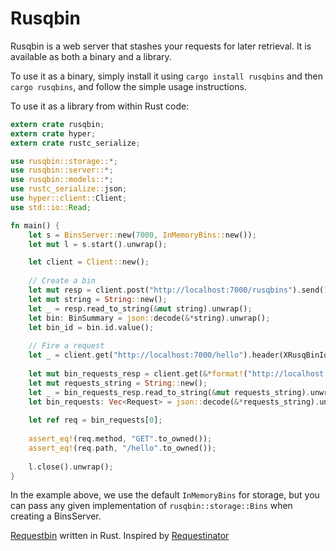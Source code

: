 # Rusqbin 

Rusqbin is a web server that stashes your requests for later retrieval. It is available as
both a binary and a library.

To use it as a binary, simply install it using `cargo install rusqbins` and then `cargo rusqbins`,
and follow the simple usage instructions.

To use it as a library from within Rust code:

```rust
extern crate rusqbin;
extern crate hyper;
extern crate rustc_serialize;

use rusqbin::storage::*;
use rusqbin::server::*;
use rusqbin::models::*;
use rustc_serialize::json;
use hyper::client::Client;
use std::io::Read;

fn main() {
    let s = BinsServer::new(7000, InMemoryBins::new());
    let mut l = s.start().unwrap();

    let client = Client::new();
    
    // Create a bin
    let mut resp = client.post("http://localhost:7000/rusqbins").send().unwrap();
    let mut string = String::new();
    let _ = resp.read_to_string(&mut string).unwrap();
    let bin: BinSummary = json::decode(&*string).unwrap();
    let bin_id = bin.id.value();
    
    // Fire a request
    let _ = client.get("http://localhost:7000/hello").header(XRusqBinId(bin_id.to_owned())).send().unwrap();
    
    let mut bin_requests_resp = client.get(&*format!("http://localhost:7000/rusqbins/{}/requests", bin_id)).send().unwrap();
    let mut requests_string = String::new();
    let _ = bin_requests_resp.read_to_string(&mut requests_string).unwrap();
    let bin_requests: Vec<Request> = json::decode(&*requests_string).unwrap();
    
    let ref req = bin_requests[0];
    
    assert_eq!(req.method, "GET".to_owned());
    assert_eq!(req.path, "/hello".to_owned());
    
    l.close().unwrap();
}
```

In the example above, we use the default `InMemoryBins` for storage, but you can pass any given implementation of
`rusqbin::storage::Bins` when creating a BinsServer.

[Requestbin](https://requestb.in/) written in Rust. Inspired by [Requestinator](https://github.com/DonMcNamara/requestinator)
